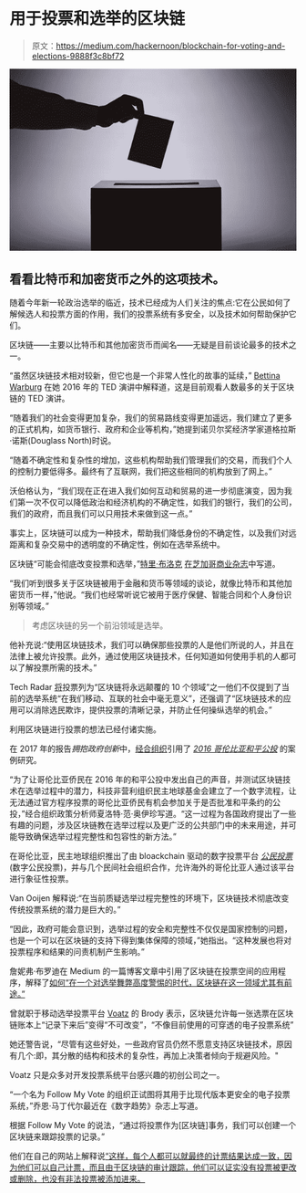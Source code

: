 # 用于投票和选举的区块链

> 原文：<https://medium.com/hackernoon/blockchain-for-voting-and-elections-9888f3c8bf72>

![](img/3776e40f00031df0385175243d91abc7.png)

## 看看比特币和加密货币之外的这项技术。

随着今年新一轮政治选举的临近，技术已经成为人们关注的焦点:它在公民如何了解候选人和投票方面的作用，我们的投票系统有多安全，以及技术如何帮助保护它们。

区块链——主要以比特币和其他加密货币而闻名——无疑是目前谈论最多的技术之一。

“虽然区块链技术相对较新，但它也是一个非常人性化的故事的延续，” [Bettina Warburg](https://medium.com/u/1f0df1cc1ac0?source=post_page-----9888f3c8bf72--------------------------------) 在她 2016 年的 TED 演讲中解释道，这是目前观看人数最多的关于区块链的 TED 演讲。

“随着我们的社会变得更加复杂，我们的贸易路线变得更加遥远，我们建立了更多的正式机构，如货币银行、政府和企业等机构，”她提到诺贝尔奖经济学家道格拉斯·诺斯(Douglass North)时说。

“随着不确定性和复杂性的增加，这些机构帮助我们管理我们的交易，而我们个人的控制力要低得多。最终有了互联网，我们把这些相同的机构放到了网上。”

沃伯格认为，“我们现在正在进入我们如何互动和贸易的进一步彻底演变，因为我们第一次不仅可以降低政治和经济机构的不确定性，如我们的银行，我们的公司，我们的政府，而且我们可以只用技术来做到这一点。”

事实上，区块链可以成为一种技术，帮助我们降低身份的不确定性，以及我们对远距离和复杂交易中的透明度的不确定性，例如在选举系统中。

区块链“可能会彻底改变投票和选举，”[特里·布洛克](https://medium.com/u/8cbd25ef530b?source=post_page-----9888f3c8bf72--------------------------------) [在](https://www.bizjournals.com/bizjournals/how-to/technology/2017/12/blockchain-could-revolutionize-voting-and.html)[芝加哥商业杂志](https://medium.com/u/19c7aa30e2e7?source=post_page-----9888f3c8bf72--------------------------------)中写道。

“我们听到很多关于区块链被用于金融和货币等领域的谈论，就像比特币和其他加密货币一样，”他说。“我们也经常听说它被用于医疗保健、智能合同和个人身份识别等领域。”

> 考虑区块链的另一个前沿领域是选举。

他补充说:“使用区块链技术，我们可以确保那些投票的人是他们所说的人，并且在法律上被允许投票。此外，通过使用区块链技术，任何知道如何使用手机的人都可以了解投票所需的技术。”

Tech Radar [将](http://www.techradar.com/news/here-are-the-10-sectors-that-blockchain-will-disrupt-forever)投票列为“区块链将永远颠覆的 10 个领域”之一他们不仅提到了当前的选举系统“在我们移动、互联的社会中毫无意义”，还强调了“区块链技术的应用可以消除选民欺诈，提供投票的清晰记录，并防止任何操纵选举的机会。”

利用区块链进行投票的想法已经付诸实施。

在 2017 年的报告*拥抱政府创新*中，[经合组织](https://medium.com/u/fe25a5d0be89?source=post_page-----9888f3c8bf72--------------------------------)引用了 [*2016 哥伦比亚和平公投*](https://www.oecd-forum.org/users/76644-charlotte-van-ooijen/posts/28703-how-blockchain-can-change-voting-the-colombian-peace-plebiscite) 的案例研究。

“为了让哥伦比亚侨民在 2016 年的和平公投中发出自己的声音，并测试区块链技术在选举过程中的潜力，科技非营利组织民主地球基金会建立了一个数字流程，让无法通过官方程序投票的哥伦比亚侨民有机会参加关于是否批准和平条约的公投，”经合组织政策分析师夏洛特·范·奥伊珍写道。“这一过程为各国政府提出了一些有趣的问题，涉及区块链教在选举过程以及更广泛的公共部门中的未来用途，并可能导致确保选举过程完整性和包容性的新方法。”

在哥伦比亚，民主地球组织推出了由 bloackchain 驱动的数字投票平台 [*公民投票*](http://plebiscitodigital.co/) (数字公民投票)，并与几个民间社会组织合作，允许海外的哥伦比亚人通过该平台进行象征性投票。

Van Ooijen 解释说:“在当前质疑选举过程完整性的环境下，区块链技术彻底改变传统投票系统的潜力是巨大的。”

“因此，政府可能会意识到，选举过程的安全和完整性不仅仅是国家控制的问题，也是一个可以在区块链的支持下得到集体保障的领域，”她指出。“这种发展也将对投票程序和结果的问责机制产生影响。”

詹妮弗·布罗迪在 Medium 的一篇博客文章中引用了区块链在投票空间的应用程序，解释了[如何“在一个对选举舞弊高度警惕的时代，区块链在这一领域尤其有前途。”](/@brodyjab/blockchain-for-government-dd5708e9d0d8)

曾就职于移动选举投票平台 [Voatz](https://voatz.com/) 的 Brody 表示，区块链允许每一张选票在区块链账本上“记录下来后”变得“不可改变”，“不像目前使用的可穿透的电子投票系统”

她还警告说，“尽管有这些好处，一些政府官员仍然不愿意支持区块链技术，原因有几个:即，其分散的结构和技术的复杂性，再加上决策者倾向于规避风险。"

Voatz 只是众多对开发投票系统平台感兴趣的初创公司之一。

“一个名为 Follow My Vote 的组织正试图将其用于比现代版本更安全的电子投票系统，”乔恩·马丁代尔最近在《数字趋势》杂志上写道。

根据 Follow My Vote 的说法，“通过将投票作为[区块链]事务，我们可以创建一个区块链来跟踪投票的记录。”

他们在自己的网站上解释说[“这样，每个人都可以就最终的计票结果达成一致，因为他们可以自己计票，而且由于区块链的审计跟踪，他们可以证实没有投票被更改或删除，也没有非法投票被添加进来。](https://followmyvote.com/online-voting-technology/blockchain-technology/)